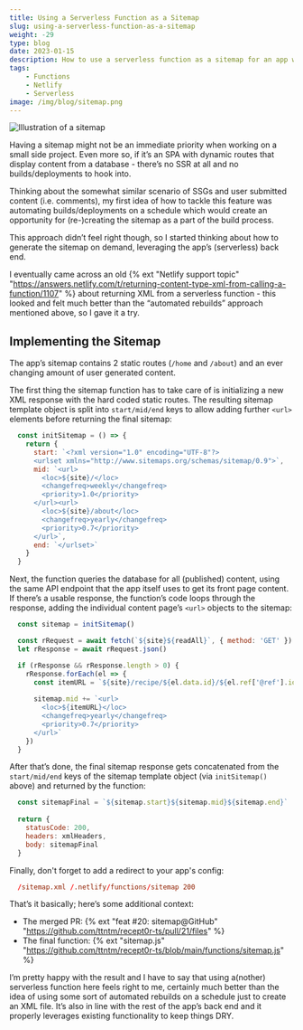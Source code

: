 ```yaml
---
title: Using a Serverless Function as a Sitemap
slug: using-a-serverless-function-as-a-sitemap
weight: -29
type: blog
date: 2023-01-15
description: How to use a serverless function as a sitemap for an app with dynamic user created content.
tags:
    - Functions
    - Netlify
    - Serverless
image: /img/blog/sitemap.png
---
```


<img src="/img/blog/sitemap.png" class="img-fluid img-center" alt="Illustration of a sitemap">

Having a sitemap might not be an immediate priority when working on a small side project. Even more so, if it’s an SPA with dynamic routes that display content from a database - there’s no SSR at all and no builds/deployments to hook into.

Thinking about the somewhat similar scenario of SSGs and user submitted content (i.e. comments), my first idea of how to tackle this feature was automating builds/deployments on a schedule which would create an opportunity for (re-)creating the sitemap as a part of the build process.

This approach didn’t feel right though, so I started thinking about how to generate the sitemap on demand, leveraging the app’s (serverless) back end.

I eventually came across an old {% ext "Netlify support topic" "https://answers.netlify.com/t/returning-content-type-xml-from-calling-a-function/1107" %} about returning XML from a serverless function - this looked and felt much better than the “automated rebuilds” approach mentioned above, so I gave it a try.

## Implementing the Sitemap

The app’s sitemap contains 2 static routes (`/home` and `/about`) and an ever changing amount of user generated content. 

The first thing the sitemap function has to take care of is initializing a new XML response with the hard coded static routes. The resulting sitemap template object is split into `start/mid/end` keys to allow adding further `<url>` elements before returning the final sitemap:

```js
  const initSitemap = () => {
    return {
      start: `<?xml version="1.0" encoding="UTF-8"?>
      <urlset xmlns="http://www.sitemaps.org/schemas/sitemap/0.9">`,
      mid: `<url>
        <loc>${site}/</loc>
        <changefreq>weekly</changefreq>
        <priority>1.0</priority>
      </url><url>
        <loc>${site}/about</loc>
        <changefreq>yearly</changefreq>
        <priority>0.7</priority>
      </url>`,
      end: `</urlset>`
    }
  }
```

Next, the function queries the database for all (published) content, using the same API endpoint that the app itself uses to get its front page content. If there’s a usable response, the function’s code loops through the response, adding the individual content page’s `<url>` objects to the sitemap:

```js
  const sitemap = initSitemap()

  const rRequest = await fetch(`${site}${readAll}`, { method: 'GET' })
  let rResponse = await rRequest.json()

  if (rResponse && rResponse.length > 0) {
    rResponse.forEach(el => {
      const itemURL = `${site}/recipe/${el.data.id}/${el.ref['@ref'].id}`
      
      sitemap.mid += `<url>
        <loc>${itemURL}</loc>
        <changefreq>yearly</changefreq>
        <priority>0.7</priority>
      </url>`
    })
  }
```

After that’s done, the final sitemap response gets concatenated from the `start/mid/end` keys of the sitemap template object (via `initSitemap()` above) and returned by the function:

```js
  const sitemapFinal = `${sitemap.start}${sitemap.mid}${sitemap.end}`
      
  return {
    statusCode: 200,
    headers: xmlHeaders,
    body: sitemapFinal
  }
```

Finally, don't forget to add a redirect to your app's config:

```toml
  /sitemap.xml /.netlify/functions/sitemap 200
```

That’s it basically; here’s some additional context:

- The merged PR: {% ext "feat #20: sitemap@GitHub" "https://github.com/ttntm/recept0r-ts/pull/21/files" %}
- The final function: {% ext "sitemap.js" "https://github.com/ttntm/recept0r-ts/blob/main/functions/sitemap.js" %}

I’m pretty happy with the result and I have to say that using a(nother) serverless function here feels right to me, certainly much better than the idea of using some sort of automated rebuilds on a schedule just to create an XML file. It’s also in line with the rest of the app’s back end and it properly leverages existing functionality to keep things DRY.